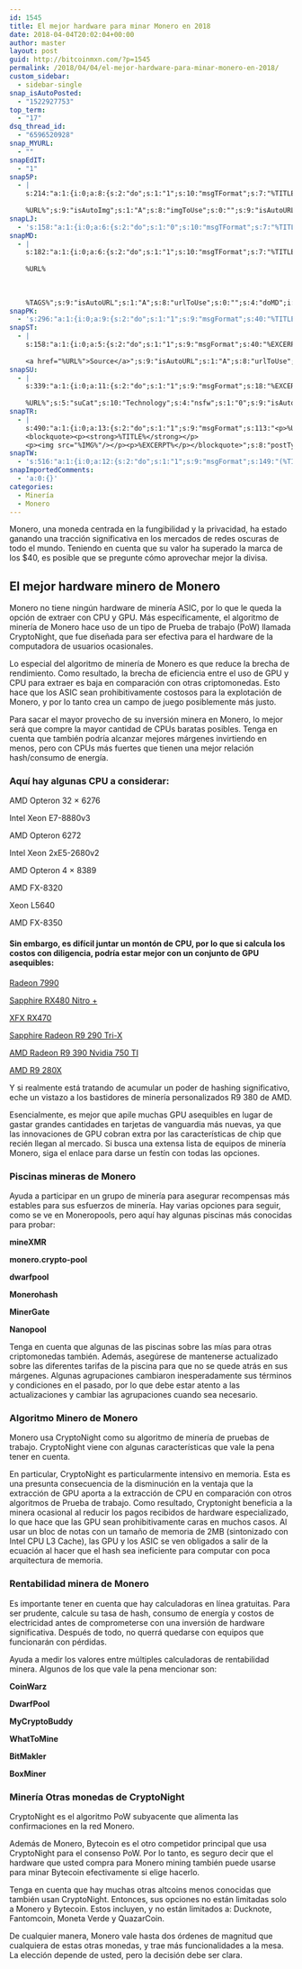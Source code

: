 ```yaml
---
id: 1545
title: El mejor hardware para minar Monero en 2018
date: 2018-04-04T20:02:04+00:00
author: master
layout: post
guid: http://bitcoinmxn.com/?p=1545
permalink: /2018/04/04/el-mejor-hardware-para-minar-monero-en-2018/
custom_sidebar:
  - sidebar-single
snap_isAutoPosted:
  - "1522927753"
top_term:
  - "17"
dsq_thread_id:
  - "6596520928"
snap_MYURL:
  - ""
snapEdIT:
  - "1"
snap5P:
  - |
    s:214:"a:1:{i:0;a:8:{s:2:"do";s:1:"1";s:10:"msgTFormat";s:7:"%TITLE%";s:9:"msgFormat";s:18:"%EXCERPT%
    
    %URL%";s:9:"isAutoImg";s:1:"A";s:8:"imgToUse";s:0:"";s:9:"isAutoURL";s:1:"A";s:8:"urlToUse";s:0:"";s:4:"do5P";i:0;}}";
snapLJ:
  - 's:158:"a:1:{i:0;a:6:{s:2:"do";s:1:"0";s:10:"msgTFormat";s:7:"%TITLE%";s:9:"msgFormat";s:9:"%EXCERPT%";s:9:"isAutoURL";s:1:"A";s:8:"urlToUse";s:0:"";s:4:"doLJ";i:0;}}";'
snapMD:
  - |
    s:182:"a:1:{i:0;a:6:{s:2:"do";s:1:"1";s:10:"msgTFormat";s:7:"%TITLE%";s:9:"msgFormat";s:32:"%EXCERPT%
    
    %URL%
    
    
    
    %TAGS%";s:9:"isAutoURL";s:1:"A";s:8:"urlToUse";s:0:"";s:4:"doMD";i:0;}}";
snapPK:
  - 's:296:"a:1:{i:0;a:9:{s:2:"do";s:1:"1";s:9:"msgFormat";s:40:"%TITLE% - %URL% #bitcoin #mexico #crypto";s:9:"isAutoURL";s:1:"A";s:8:"urlToUse";s:0:"";s:4:"doPK";i:0;s:8:"isPosted";s:1:"1";s:4:"pgID";i:1373116834;s:7:"postURL";s:30:"https://www.plurk.com/p/mpinqa";s:5:"pDate";s:19:"2018-04-05 11:28:53";}}";'
snapST:
  - |
    s:158:"a:1:{i:0;a:5:{s:2:"do";s:1:"1";s:9:"msgFormat";s:40:"%EXCERPT%
    
    <a href="%URL%">Source</a>";s:9:"isAutoURL";s:1:"A";s:8:"urlToUse";s:0:"";s:4:"doST";i:0;}}";
snapSU:
  - |
    s:339:"a:1:{i:0;a:11:{s:2:"do";s:1:"1";s:9:"msgFormat";s:18:"%EXCERPT%
    
    %URL%";s:5:"suCat";s:10:"Technology";s:4:"nsfw";s:1:"0";s:9:"isAutoURL";s:1:"A";s:8:"urlToUse";s:0:"";s:4:"doSU";i:0;s:8:"isPosted";s:1:"1";s:4:"pgID";s:6:"1q2o31";s:7:"postURL";s:45:"http://www.stumbleupon.com/su/1q2o31/comments";s:5:"pDate";s:19:"2018-04-05 11:29:07";}}";
snapTR:
  - |
    s:490:"a:1:{i:0;a:13:{s:2:"do";s:1:"1";s:9:"msgFormat";s:113:"<p>%URL%</p>
    <blockquote><p><strong>%TITLE%</strong></p>
    <p><img src="%IMG%"/></p><p>%EXCERPT%</p></blockquote>";s:8:"postType";s:1:"T";s:10:"msgTFormat";s:7:"%TITLE%";s:9:"isAutoImg";s:1:"A";s:8:"imgToUse";s:0:"";s:9:"isAutoURL";s:1:"A";s:8:"urlToUse";s:0:"";s:4:"doTR";i:0;s:8:"isPosted";s:1:"1";s:4:"pgID";i:172619950473;s:7:"postURL";s:46:"http://bitcoinmxn.tumblr.com/post/172619950473";s:5:"pDate";s:19:"2018-04-05 11:29:13";}}";
snapTW:
  - 's:516:"a:1:{i:0;a:12:{s:2:"do";s:1:"1";s:9:"msgFormat";s:149:"(%TITLE%) - %URL% #bitcoin #criptomonedas #criptomoneda #blockchain #bitcoinMexico #bitcoinpanama #bitcoinvenezuela #ethereum #mexico #cryptocurrency";s:8:"attchImg";s:1:"1";s:9:"isAutoImg";s:1:"A";s:8:"imgToUse";s:0:"";s:9:"isAutoURL";s:1:"A";s:8:"urlToUse";s:0:"";s:4:"doTW";i:0;s:8:"isPosted";s:1:"1";s:4:"pgID";s:18:"981856287649562624";s:7:"postURL";s:57:"https://twitter.com/mxn_bitcoin/status/981856287649562624";s:5:"pDate";s:19:"2018-04-05 11:29:15";}}";'
snapImportedComments:
  - 'a:0:{}'
categories:
  - Minería
  - Monero
---
```

Monero, una moneda centrada en la fungibilidad y la privacidad, ha estado ganando una tracción significativa en los mercados de redes oscuras de todo el mundo. Teniendo en cuenta que su valor ha superado la marca de los $40, es posible que se pregunte cómo aprovechar mejor la divisa.

## El mejor hardware minero de Monero

Monero no tiene ningún hardware de minería ASIC, por lo que le queda la opción de extraer con CPU y GPU. Más específicamente, el algoritmo de minería de Monero hace uso de un tipo de Prueba de trabajo (PoW) llamada CryptoNight, que fue diseñada para ser efectiva para el hardware de la computadora de usuarios ocasionales.

Lo especial del algoritmo de minería de Monero es que reduce la brecha de rendimiento. Como resultado, la brecha de eficiencia entre el uso de GPU y CPU para extraer es baja en comparación con otras criptomonedas. Esto hace que los ASIC sean prohibitivamente costosos para la explotación de Monero, y por lo tanto crea un campo de juego posiblemente más justo.

Para sacar el mayor provecho de su inversión minera en Monero, lo mejor será que compre la mayor cantidad de CPUs baratas posibles. Tenga en cuenta que también podría alcanzar mejores márgenes invirtiendo en menos, pero con CPUs más fuertes que tienen una mejor relación hash/consumo de energía.

### Aquí hay algunas CPU a considerar:

AMD Opteron 32 × 6276

Intel Xeon E7-8880v3

AMD Opteron 6272

Intel Xeon 2xE5-2680v2

AMD Opteron 4 × 8389

AMD FX-8320

Xeon L5640

AMD FX-8350

#### Sin embargo, es difícil juntar un montón de CPU, por lo que si calcula los costos con diligencia, podría estar mejor con un conjunto de GPU asequibles:

[Radeon 7990](https://www.amazon.com/gp/product/B00D3FPKTK/ref=as_li_qf_asin_il_tl?ie=UTF8&tag=expatliving-20&creative=9325&linkCode=as2&creativeASIN=B00D3FPKTK&linkId=a8639da3e278635e5b093f77369a6050)

[Sapphire RX480 Nitro +](https://www.amazon.com/gp/product/B01J1M4BZ2/ref=as_li_qf_asin_il_tl?ie=UTF8&tag=expatliving-20&creative=9325&linkCode=as2&creativeASIN=B01J1M4BZ2&linkId=76b5e797c9bc5cba98ef3b93078aa5c2)

[XFX RX470](https://www.amazon.com/gp/product/B01JHQXGEE/ref=as_li_qf_asin_il_tl?ie=UTF8&tag=expatliving-20&creative=9325&linkCode=as2&creativeASIN=B01JHQXGEE&linkId=2ee24e5fba723fd29dc09923db2710c1)

[Sapphire Radeon R9 290 Tri-X](https://www.amazon.com/gp/product/B00HJOXUKC/ref=as_li_qf_asin_il_tl?ie=UTF8&tag=expatliving-20&creative=9325&linkCode=as2&creativeASIN=B00HJOXUKC&linkId=af5672e1e55ce4f23202d6d47f630918)

[AMD Radeon R9 390 Nvidia 750 TI](https://www.amazon.com/gp/product/B01MS887V5/ref=as_li_qf_asin_il_tl?ie=UTF8&tag=expatliving-20&creative=9325&linkCode=as2&creativeASIN=B01MS887V5&linkId=d729c1bb3683c93ad4c2d87663b1ac0d)

[AMD R9 280X](https://www.amazon.com/gp/product/B00H8ZQZ54/ref=as_li_qf_asin_il_tl?ie=UTF8&tag=expatliving-20&creative=9325&linkCode=as2&creativeASIN=B00H8ZQZ54&linkId=6480180514009bea370b3e2b0bd70ccf)

Y si realmente está tratando de acumular un poder de hashing significativo, eche un vistazo a los bastidores de minería personalizados R9 380 de AMD.

Esencialmente, es mejor que apile muchas GPU asequibles en lugar de gastar grandes cantidades en tarjetas de vanguardia más nuevas, ya que las innovaciones de GPU cobran extra por las características de chip que recién llegan al mercado. Si busca una extensa lista de equipos de minería Monero, siga el enlace para darse un festín con todas las opciones.

### Piscinas mineras de Monero

Ayuda a participar en un grupo de minería para asegurar recompensas más estables para sus esfuerzos de minería. Hay varias opciones para seguir, como se ve en Moneropools, pero aquí hay algunas piscinas más conocidas para probar:

**mineXMR**

**monero.crypto-pool**

**dwarfpool**

**Monerohash**

**MinerGate**

**Nanopool**

Tenga en cuenta que algunas de las piscinas sobre las mías para otras criptomonedas también. Además, asegúrese de mantenerse actualizado sobre las diferentes tarifas de la piscina para que no se quede atrás en sus márgenes. Algunas agrupaciones cambiaron inesperadamente sus términos y condiciones en el pasado, por lo que debe estar atento a las actualizaciones y cambiar las agrupaciones cuando sea necesario.

### Algoritmo Minero de Monero

Monero usa CryptoNight como su algoritmo de minería de pruebas de trabajo. CryptoNight viene con algunas características que vale la pena tener en cuenta.

En particular, CryptoNight es particularmente intensivo en memoria. Esta es una presunta consecuencia de la disminución en la ventaja que la extracción de GPU aporta a la extracción de CPU en comparación con otros algoritmos de Prueba de trabajo. Como resultado, Cryptonight beneficia a la minera ocasional al reducir los pagos recibidos de hardware especializado, lo que hace que las GPU sean prohibitivamente caras en muchos casos. Al usar un bloc de notas con un tamaño de memoria de 2MB (sintonizado con Intel CPU L3 Cache), las GPU y los ASIC se ven obligados a salir de la ecuación al hacer que el hash sea ineficiente para computar con poca arquitectura de memoria.

### Rentabilidad minera de Monero

Es importante tener en cuenta que hay calculadoras en línea gratuitas. Para ser prudente, calcule su tasa de hash, consumo de energía y costos de electricidad antes de comprometerse con una inversión de hardware significativa. Después de todo, no querrá quedarse con equipos que funcionarán con pérdidas.

Ayuda a medir los valores entre múltiples calculadoras de rentabilidad minera. Algunos de los que vale la pena mencionar son:

**CoinWarz**

**DwarfPool**

**MyCryptoBuddy**

**WhatToMine**

**BitMakler**

**BoxMiner**

### Minería Otras monedas de CryptoNight

CryptoNight es el algoritmo PoW subyacente que alimenta las confirmaciones en la red Monero.

Además de Monero, Bytecoin es el otro competidor principal que usa CryptoNight para el consenso PoW. Por lo tanto, es seguro decir que el hardware que usted compra para Monero mining también puede usarse para minar Bytecoin efectivamente si elige hacerlo.

Tenga en cuenta que hay muchas otras altcoins menos conocidas que también usan CryptoNight. Entonces, sus opciones no están limitadas solo a Monero y Bytecoin. Estos incluyen, y no están limitados a: Ducknote, Fantomcoin, Moneta Verde y QuazarCoin.

De cualquier manera, Monero vale hasta dos órdenes de magnitud que cualquiera de estas otras monedas, y trae más funcionalidades a la mesa. La elección depende de usted, pero la decisión debe ser clara.